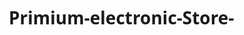# Primium-electronic-Store-
<!DOCTYPE html>
<html lang="en">
<head>
    <meta charset="UTF-8">
    <meta name="viewport" content="width=device-width, initial-scale=1.0">
    <title>TechZone - Premium Electronics Store</title>
    <link rel="stylesheet" href="https://cdnjs.cloudflare.com/ajax/libs/font-awesome/6.0.0-beta3/css/all.min.css">
    <style>
        /* Global Styles */
        * {
            margin: 0;
            padding: 0;
            box-sizing: border-box;
            font-family: 'Segoe UI', Tahoma, Geneva, Verdana, sans-serif;
        }

        body {
            line-height: 1.6;
            color: #333;
            background-color: #f5f5f5;
        }

        /* Header Styles */
        header {
            background: linear-gradient(to right, #2c3e50, #1a252f);
            color: white;
            padding: 1rem 2rem;
            display: flex;
            justify-content: space-between;
            align-items: center;
            position: sticky;
            top: 0;
            z-index: 100;
            box-shadow: 0 4px 12px rgba(0, 0, 0, 0.1);
        }

        .logo {
            display: flex;
            align-items: center;
            gap: 10px;
        }

        .logo-icon {
            font-size: 1.8rem;
            color: #3498db;
        }

        .logo-text h1 {
            font-size: 1.8rem;
            margin-bottom: 0.2rem;
        }

        .logo-text p {
            font-size: 0.8rem;
            color: #ecf0f1;
        }

        .header-middle {
            display: flex;
            align-items: center;
            flex-grow: 1;
            max-width: 600px;
            margin: 0 2rem;
        }

        .search-container {
            display: flex;
            width: 100%;
        }

        .search-container input {
            width: 100%;
            padding: 0.7rem 1rem;
            border: none;
            border-radius: 4px 0 0 4px;
            font-size: 0.95rem;
            outline: none;
        }

        .search-container button {
            background: #3498db;
            color: white;
            border: none;
            padding: 0 1.2rem;
            border-radius: 0 4px 4px 0;
            cursor: pointer;
            transition: background-color 0.3s;
        }

        .search-container button:hover {
            background: #2980b9;
        }

        nav ul {
            display: flex;
            list-style: none;
        }

        nav ul li {
            margin-left: 1.5rem;
            position: relative;
        }

        nav ul li a {
            color: white;
            text-decoration: none;
            font-weight: 500;
            transition: color 0.3s;
            display: flex;
            align-items: center;
            gap: 5px;
        }

        nav ul li a:hover {
            color: #3498db;
        }

        .cart-icon {
            position: relative;
            cursor: pointer;
            font-size: 1.3rem;
            margin-left: 1rem;
        }

        .cart-count {
            position: absolute;
            top: -10px;
            right: -10px;
            background-color: #e74c3c;
            color: white;
            border-radius: 50%;
            padding: 0.2rem 0.5rem;
            font-size: 0.8rem;
        }

        /* Hero Section */
        .hero {
            background: linear-gradient(rgba(0, 0, 0, 0.7), rgba(0, 0, 0, 0.7)), 
                        url('https://images.unsplash.com/photo-1518770660439-4636190af475?ixlib=rb-1.2.1&auto=format&fit=crop&w=1350&q=80');
            background-size: cover;
            background-position: center;
            height: 60vh;
            display: flex;
            align-items: center;
            justify-content: center;
            text-align: center;
            color: white;
        }

        .hero-content {
            max-width: 800px;
            padding: 0 2rem;
        }

        .hero-content h2 {
            font-size: 2.8rem;
            margin-bottom: 1rem;
            text-shadow: 0 2px 4px rgba(0,0,0,0.3);
        }

        .hero-content p {
            font-size: 1.3rem;
            margin-bottom: 1.5rem;
            text-shadow: 0 1px 3px rgba(0,0,0,0.3);
        }

        .shop-now {
            background-color: #3498db;
            color: white;
            border: none;
            padding: 0.8rem 1.8rem;
            font-size: 1.1rem;
            border-radius: 5px;
            cursor: pointer;
            transition: all 0.3s;
            font-weight: 600;
            box-shadow: 0 4px 8px rgba(0,0,0,0.2);
        }

        .shop-now:hover {
            background-color: #2980b9;
            transform: translateY(-2px);
            box-shadow: 0 6px 12px rgba(0,0,0,0.25);
        }

        /* Categories Section */
        .categories {
            padding: 3rem 2rem;
            background: #f9f9f9;
        }

        .categories h2 {
            text-align: center;
            margin-bottom: 2rem;
            font-size: 2rem;
            color: #2c3e50;
        }

        .category-grid {
            display: grid;
            grid-template-columns: repeat(auto-fill, minmax(200px, 1fr));
            gap: 1.5rem;
            max-width: 1200px;
            margin: 0 auto;
        }

        .category-card {
            background: white;
            border-radius: 8px;
            overflow: hidden;
            box-shadow: 0 4px 8px rgba(0, 0, 0, 0.1);
            transition: all 0.3s;
            text-align: center;
            padding: 1.5rem 1rem;
        }

        .category-card:hover {
            transform: translateY(-5px);
            box-shadow: 0 6px 12px rgba(0, 0, 0, 0.15);
        }

        .category-icon {
            font-size: 2.5rem;
            color: #3498db;
            margin-bottom: 1rem;
        }

        .category-card h3 {
            font-size: 1.2rem;
            color: #2c3e50;
        }

        /* Products Section */
        .products {
            padding: 4rem 2rem;
            background-color: white;
        }

        .section-header {
            display: flex;
            justify-content: space-between;
            align-items: center;
            margin-bottom: 2rem;
            max-width: 1200px;
            margin-left: auto;
            margin-right: auto;
        }

        .section-header h2 {
            font-size: 2rem;
            color: #2c3e50;
        }

        .view-all {
            color: #3498db;
            text-decoration: none;
            font-weight: 500;
            transition: color 0.3s;
        }

        .view-all:hover {
            color: #2980b9;
            text-decoration: underline;
        }

        .product-grid {
            display: grid;
            grid-template-columns: repeat(auto-fill, minmax(250px, 1fr));
            gap: 2rem;
            max-width: 1200px;
            margin: 0 auto;
        }

        .product-card {
            background-color: #fff;
            border-radius: 8px;
            overflow: hidden;
            box-shadow: 0 4px 8px rgba(0, 0, 0, 0.1);
            transition: all 0.3s;
            position: relative;
        }

        .product-card:hover {
            transform: translateY(-5px);
            box-shadow: 0 6px 12px rgba(0, 0, 0, 0.15);
        }

        .product-badge {
            position: absolute;
            top: 10px;
            left: 10px;
            background: #e74c3c;
            color: white;
            padding: 0.3rem 0.7rem;
            border-radius: 3px;
            font-size: 0.8rem;
            font-weight: 600;
            z-index: 2;
        }

        .product-image {
            height: 200px;
            overflow: hidden;
            position: relative;
        }

        .product-image img {
            width: 100%;
            height: 100%;
            object-fit: cover;
            transition: transform 0.5s;
        }

        .product-card:hover .product-image img {
            transform: scale(1.05);
        }

        .product-info {
            padding: 1.2rem;
        }

        .product-info h3 {
            font-size: 1.2rem;
            margin-bottom: 0.5rem;
            color: #2c3e50;
        }

        .product-info p {
            color: #7f8c8d;
            margin-bottom: 1rem;
            font-size: 0.9rem;
            min-height: 40px;
        }

        .product-price {
            display: flex;
            justify-content: space-between;
            align-items: center;
        }

        .price {
            font-weight: bold;
            color: #e74c3c;
            font-size: 1.2rem;
        }

        .original-price {
            text-decoration: line-through;
            color: #95a5a6;
            font-size: 0.9rem;
            margin-right: 5px;
        }

        .add-to-cart {
            background-color: #3498db;
            color: white;
            border: none;
            padding: 0.5rem 1rem;
            border-radius: 4px;
            cursor: pointer;
            transition: background-color 0.3s;
            display: flex;
            align-items: center;
            gap: 5px;
        }

        .add-to-cart:hover {
            background-color: #2980b9;
        }

        /* Offers Section */
        .offers {
            padding: 4rem 2rem;
            background: linear-gradient(to right, #2c3e50, #1a252f);
            color: white;
        }

        .offers h2 {
            text-align: center;
            margin-bottom: 2rem;
            font-size: 2rem;
        }

        .offer-container {
            max-width: 1200px;
            margin: 0 auto;
            display: grid;
            grid-template-columns: repeat(auto-fit, minmax(300px, 1fr));
            gap: 2rem;
        }

        .offer-card {
            background: rgba(255, 255, 255, 0.1);
            border-radius: 8px;
            padding: 2rem;
            text-align: center;
            transition: all 0.3s;
        }

        .offer-card:hover {
            transform: translateY(-5px);
            background: rgba(255, 255, 255, 0.15);
        }

        .offer-icon {
            font-size: 2.5rem;
            color: #3498db;
            margin-bottom: 1rem;
        }

        .offer-card h3 {
            font-size: 1.4rem;
            margin-bottom: 1rem;
        }

        .offer-card p {
            opacity: 0.9;
        }

        /* About Section */
        .about {
            padding: 4rem 2rem;
            background-color: #ecf0f1;
            text-align: center;
        }

        .about h2 {
            margin-bottom: 1.5rem;
            color: #2c3e50;
            font-size: 2rem;
        }

        .about p {
            max-width: 800px;
            margin: 0 auto 2rem;
            font-size: 1.1rem;
            line-height: 1.8;
        }

        .stats {
            display: flex;
            justify-content: center;
            flex-wrap: wrap;
            gap: 2rem;
            max-width: 800px;
            margin: 2rem auto 0;
        }

        .stat-item {
            background: white;
            padding: 1.5rem 2rem;
            border-radius: 8px;
            box-shadow: 0 4px 8px rgba(0,0,0,0.1);
            min-width: 150px;
        }

        .stat-number {
            font-size: 2.5rem;
            font-weight: bold;
            color: #3498db;
            margin-bottom: 0.5rem;
        }

        .stat-label {
            color: #2c3e50;
            font-weight: 500;
        }

        /* Contact Section */
        .contact {
            padding: 4rem 2rem;
            background-color: white;
        }

        .contact h2 {
            text-align: center;
            margin-bottom: 2rem;
            color: #2c3e50;
            font-size: 2rem;
        }

        #contact-form {
            max-width: 500px;
            margin: 0 auto;
            display: flex;
            flex-direction: column;
            gap: 1.2rem;
        }

        #contact-form input,
        #contact-form textarea {
            padding: 0.8rem 1rem;
            border: 1px solid #ddd;
            border-radius: 4px;
            font-size: 1rem;
        }

        #contact-form textarea {
            height: 150px;
            resize: vertical;
        }

        #contact-form button {
            background-color: #2c3e50;
            color: white;
            border: none;
            padding: 0.8rem;
            font-size: 1.1rem;
            border-radius: 4px;
            cursor: pointer;
            transition: background-color 0.3s;
            font-weight: 500;
        }

        #contact-form button:hover {
            background-color: #34495e;
        }

        /* Footer Styles */
        footer {
            background: linear-gradient(to right, #1a252f, #2c3e50);
            color: white;
            padding: 2rem 0 0;
        }

        .footer-content {
            display: flex;
            justify-content: space-around;
            flex-wrap: wrap;
            padding: 0 2rem 2rem;
            max-width: 1200px;
            margin: 0 auto;
        }

        .footer-section {
            flex: 1;
            min-width: 250px;
            margin-bottom: 1.5rem;
            padding: 0 1rem;
        }

        .footer-section h3 {
            margin-bottom: 1.2rem;
            font-size: 1.3rem;
            position: relative;
            padding-bottom: 0.5rem;
        }

        .footer-section h3::after {
            content: '';
            position: absolute;
            bottom: 0;
            left: 0;
            width: 50px;
            height: 2px;
            background: #3498db;
        }

        .footer-section ul {
            list-style: none;
        }

        .footer-section ul li {
            margin-bottom: 0.7rem;
        }

        .footer-section ul li a {
            color: #ecf0f1;
            text-decoration: none;
            transition: color 0.3s;
            display: flex;
            align-items: center;
            gap: 8px;
        }

        .footer-section ul li a:hover {
            color: #3498db;
        }

        .footer-section p {
            display: flex;
            align-items: center;
            gap: 0.8rem;
            margin-bottom: 0.8rem;
            font-size: 0.95rem;
        }

        .social-links {
            display: flex;
            gap: 1rem;
            margin-top: 1.2rem;
        }

        .social-links a {
            display: inline-flex;
            align-items: center;
            justify-content: center;
            width: 40px;
            height: 40px;
            background: rgba(255,255,255,0.1);
            border-radius: 50%;
            color: white;
            transition: all 0.3s;
        }

        .social-links a:hover {
            background: #3498db;
            transform: translateY(-3px);
        }

        .copyright {
            text-align: center;
            padding: 1.2rem;
            background-color: rgba(0, 0, 0, 0.2);
            font-size: 0.95rem;
            border-top: 1px solid rgba(255,255,255,0.1);
        }

        /* Responsive Styles */
        @media (max-width: 992px) {
            header {
                flex-wrap: wrap;
            }
            
            .header-middle {
                order: 3;
                margin: 1rem 0 0;
                max-width: 100%;
            }
        }

        @media (max-width: 768px) {
            header {
                padding: 1rem;
            }

            .logo-text h1 {
                font-size: 1.5rem;
            }

            nav ul li {
                margin-left: 1rem;
            }

            .hero-content h2 {
                font-size: 2rem;
            }

            .hero-content p {
                font-size: 1rem;
            }

            .footer-content {
                flex-direction: column;
                padding: 0 1rem 1rem;
            }

            .category-grid {
                grid-template-columns: repeat(auto-fill, minmax(150px, 1fr));
            }
        }

        @media (max-width: 576px) {
            nav ul {
                flex-wrap: wrap;
                justify-content: center;
                margin-top: 0.5rem;
            }
            
            nav ul li {
                margin: 0.3rem;
            }
            
            .hero {
                height: 50vh;
            }
            
            .product-grid {
                grid-template-columns: 1fr;
            }
        }

        /* Cart Message Styles */
        .cart-message {
            position: fixed;
            top: 20px;
            right: 20px;
            background-color: #27ae60;
            color: white;
            padding: 1rem 1.5rem;
            border-radius: 5px;
            box-shadow: 0 4px 8px rgba(0, 0, 0, 0.2);
            z-index: 1000;
            animation: slideIn 0.5s ease-out;
            display: flex;
            align-items: center;
            gap: 10px;
        }

        .fade-out {
            animation: fadeOut 0.5s ease-out forwards;
        }

        @keyframes slideIn {
            from {
                transform: translateX(100%);
                opacity: 0;
            }
            to {
                transform: translateX(0);
                opacity: 1;
            }
        }

        @keyframes fadeOut {
            from {
                opacity: 1;
            }
            to {
                opacity: 0;
            }
        }
    </style>
</head>
<body>
    <header>
        <div class="logo">
            <div class="logo-icon">
                <i class="fas fa-microchip"></i>
            </div>
            <div class="logo-text">
                <h1>TechZone</h1>
                <p>Premium Electronics Store</p>
            </div>
        </div>
        
        <div class="header-middle">
            <div class="search-container">
                <input type="text" placeholder="Search products, brands, categories...">
                <button><i class="fas fa-search"></i></button>
            </div>
        </div>
        
        <nav>
            <ul>
                <li><a href="#home"><i class="fas fa-home"></i> Home</a></li>
                <li><a href="#products"><i class="fas fa-box"></i> Products</a></li>
                <li><a href="#offers"><i class="fas fa-tag"></i> Offers</a></li>
                <li><a href="#about"><i class="fas fa-info-circle"></i> About</a></li>
                <li><a href="#contact"><i class="fas fa-envelope"></i> Contact</a></li>
            </ul>
        </nav>
        
        <div class="cart-icon">
            <i class="fas fa-shopping-cart"></i>
            <span class="cart-count">0</span>
        </div>
    </header>

    <main>
        <section id="home" class="hero">
            <div class="hero-content">
                <h2>Experience the Future Today</h2>
                <p>Discover cutting-edge electronics with exclusive discounts and premium service</p>
                <button class="shop-now">Shop Latest Arrivals</button>
            </div>
        </section>

        <section class="categories">
            <h2>Shop By Category</h2>
            <div class="category-grid">
                <div class="category-card">
                    <div class="category-icon">
                        <i class="fas fa-mobile-alt"></i>
                    </div>
                    <h3>Smartphones</h3>
                </div>
                <div class="category-card">
                    <div class="category-icon">
                        <i class="fas fa-laptop"></i>
                    </div>
                    <h3>Laptops</h3>
                </div>
                <div class="category-card">
                    <div class="category-icon">
                        <i class="fas fa-tablet-alt"></i>
                    </div>
                    <h3>Tablets</h3>
                </div>
                <div class="category-card">
                    <div class="category-icon">
                        <i class="fas fa-tv">
